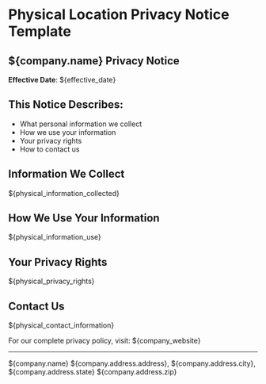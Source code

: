 # Physical Location Privacy Notice Template

## ${company.name} Privacy Notice

**Effective Date**: ${effective_date}

## This Notice Describes:
* What personal information we collect
* How we use your information
* Your privacy rights
* How to contact us

## Information We Collect
${physical_information_collected}

## How We Use Your Information
${physical_information_use}

## Your Privacy Rights
${physical_privacy_rights}

## Contact Us
${physical_contact_information}

For our complete privacy policy, visit: ${company_website}

---

${company.name}
${company.address.address}, ${company.address.city}, ${company.address.state} ${company.address.zip}
